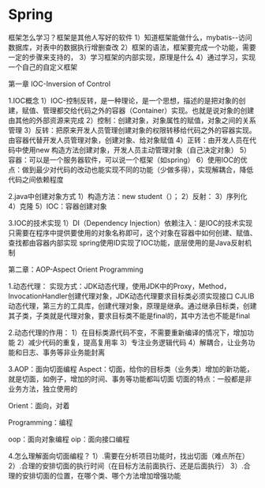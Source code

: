 # Spring

框架怎么学习？框架是其他人写好的软件
1）知道框架能做什么，mybatis--访问数据库，对表中的数据执行增删查改
2）框架的语法，框架要完成一个功能，需要一定的步骤来支持的，
3）学习框架的内部实现，原理是什么
4）通过学习，实现一个自己的自定义框架

第一章 IOC-Inversion of Control

1.IOC概念
1）IOC-控制反转，是一种理论，是一个思想，描述的是把对象的创建，赋值、管理都交给代码之外的容器（Container）实现。也就是说对象的创建由其他的外部资源来完成
2）控制：创建对象，对象属性的赋值，对象之间的关系管理
3）反转：把原来开发人员管理创建对象的权限转移给代码之外的容器实现。由容器代替开发人员管理对象，创建对象、给对象赋值
4）正转：由开发人员在代码中使用new 构造方法创建对象，开发人员主动管理对象（自己决定对象）
5）容器：可以是一个服务器软件，可以说一个框架（如spring）
6）使用IOC的优点：做到最少对代码的改动也能实现不同的功能（少做多得），实现解耦合，降低代码之间依赖程度

2.java中创建对象方式
1）构造方法：new student（）；
2）反射：
3）序列化
4）克隆
5）IOC：容器创建对象


3.IOC的技术实现
1）DI（Dependency Injection）依赖注入：是IOC的技术实现
只需要在程序中提供要使用的对象名称即可，这个对象在容器中如何创建、赋值、查找都由容器内部实现 
spring使用ID实现了IOC功能，底层使用的是Java反射机制




第二章：AOP-Aspect Orient Programming

1.动态代理：
  实现方式：JDK动态代理，使用JDK中的Proxy，Method，InvocationHandler创建代理对象，JDK动态代理要求目标类必须实现接口
           CJLIB动态代理，第三方的工具库，创建代理对象，原理是继承。通过继承目标类，创建其子类，子类就是代理对象，要求目标类不能是final的，其中方法也不能是final
           
2.动态代理的作用：
1）在目标类源代码不变，不需要重新编译的情况下，增加功能
2）减少代码的重复，提高复用率
3）专注业务逻辑代码
4）解耦合，让业务功能和日志、事务等非业务能封离

3.AOP：面向切面编程
  Aspect：切面，给你的目标类（业务类）增加的新功能，就是切面，如例子，增加的时间、事务等功能都叫切面
          切面的特点：一般都是非业务方法，独立使用的
          
  Orient：面向，对着
  
  Programming：编程
  
  oop：面向对象编程
  oip：面向接口编程
  
4.怎么理解面向切面编程？
1）.需要在分析项目功能时，找出切面（难点所在）
2）.合理的安排切面的执行时间（在目标方法前面执行、还是后面执行）
3）.合理的安排切面的位置，在哪个类、哪个方法增加增强功能
           
